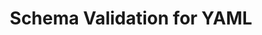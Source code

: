 ---
title: Schema Validation for YAML
short_name: YAML
long_name: YAML Ain't Markup Language
project_url: http://yaml.org/
logo: yaml.svg
description_blurb: is a powerful data serialization language that aims to be human friendly.  Most JSON is syntactically valid YAML, but idiomatic YAML follows very different conventions.  While YAML has advanced features that cannot directly mapped to JSON, most YAML files use features that can be validated by JSON Schema making JSON Schema the best choice for validation.
editors:
validators:
alternatives:
  - name: Kwalify
    project_url: http://www.kuwata-lab.com/kwalify/
    notes:
      - Portability concerns with only Ruby and Python implementations
      - Only Python has recent development activity
      - No tooling support
  - name: Rx
    project_url: http://rx.codesimply.com/
    notes:
      - Supports JavaScript, Perl, PHP, Ruby, Python
      - Low development activity
      - No tooling support
  - name: yaml-validator
    project_url: https://github.com/paazmaya/yaml-validator
    notes:
      - JavaScript only
      - Only structural validation
  - name: simple-yaml-validator
    project_url: https://github.com/saibotsivad/simple-yaml-validator
    notes:
      - JavaScript only
      - Only structural validation
      - Little adoption. npm shows low download count.
---